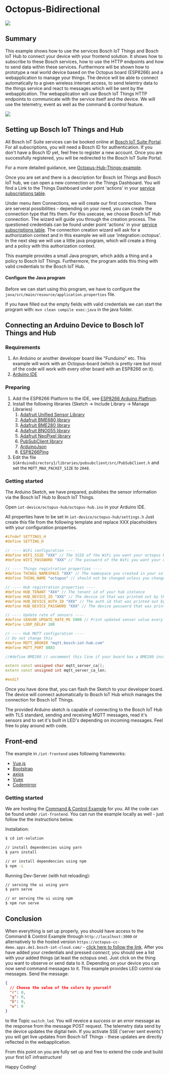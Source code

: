 # Octopus-Bidirectional

![](img/things-screenshot-safe.png)

## Summary

This example shows how to use the services Bosch IoT Things and Bosch IoT Hub to connect your device with your frontend solution. It shows how to subscribe to these Bosch services, how to use the HTTP endpoints and how to send data within these services.
Furthermore will be shown how to prototype a real world device based on the Octopus board (ESP8266) and a webapplication to manage your things.
The device will be able to connect automatically to a given wireless internet access, to send telemtry data to the things service and react to messages which will be sent by the webapplication.
The webapplication will use Bosch IoT Things HTTP endpoints to communicate with the service itself and the device. We will use the telemetry, event as well as the command & control feature.

![](/img/app-things-octopus.jpg)

## Setting up Bosch IoT Things and Hub

All Bosch IoT Suite services can be booked online at [Bosch IoT Suite Portal](https://accounts.bosch-iot-suite.com/subscriptions). For all subscriptions, you will need a Bosch ID for authentication. If you don't have a Bosch ID yet, feel free to register a new account. Once you are successfully registered, you will be redirected to the Bosch IoT Suite Portal.

For a more detailed guidance, see [Octopus-Hub-Things-example](https://github.com/bsinno/iot-things-examples/tree/master/octopus-hub-things-example).

Once you are set and there is a description for Bosch Iot Things and Bosch IoT hub, we can open a new connection on the Things Dashboard. You will find a Link to the Things Dashboard under point 'actions' in your [service subscriptions table](https://accounts.bosch-iot-suite.com/subscriptions/).

Under menu item Connections, we will create our first connection. There are serveral possibilities - depending on your need, you can create the connection type that fits them. For this usecase, we choose Bosch IoT Hub connection. The wizard will guide you through the creation process. The questioned credentials can be found under point 'actions' in your [service subscriptions table](https://accounts.bosch-iot-suite.com/subscriptions/). The connection creation wizard will ask for a authorization context and in this example we will use 'integration:<YOUR-SOLUTION-ID>:octopus'. In the next step we will use a little java program, which will create a thing and a policy with this authorization context.

This example provides a small Java program, which adds a thing and a policy to Bosch IoT Things. Furthermore, the program adds this thing with valid credentials to the Bosch IoT Hub.

#### Configure the Java program

Before we can start using this program, we have to configure the `java/src/main/resource/application.properties` file.

If you have filled out the empty fields with valid credentials we can start the program with: `mvn clean compile exec:java` in the java folder.

## Connecting an Arduino Device to Bosch IoT Things and Hub

### Requirements

1. An Arduino or another developer board like "Funduino" etc. This example will work with an
   Octopus-board (which is pretty rare but most of the code will work with every other board with an ESP8266 on it).
2. [Arduino IDE](https://www.arduino.cc/en/Main/Software)

### Preparing

1. Add the ESP8266 Platform to the IDE, see [ESP8266 Arduino Platfrom](https://github.com/esp8266/Arduino).
2. Install the following libraries (Sketch -> Include Library -> Manage Libraries)
   1. [Adafruit Unified Sensor Library](https://github.com/adafruit/Adafruit_Sensor)
   2. [Adafruit BME680 library](https://github.com/adafruit/Adafruit_BME680)
   3. [Adafruit BME280 library](https://github.com/adafruit/Adafruit_BME280)
   4. [Adafruit BNO055 library](https://github.com/adafruit/Adafruit_BNO055)
   5. [Adafruit NeoPixel library](https://github.com/adafruit/Adafruit_NeoPixel)
   6. [PubSubClient library](https://github.com/knolleary/pubsubclient)
   7. [ArduinoJson](https://github.com/bblanchon/ArduinoJson)
   8. [ESP8266Ping](https://github.com/dancol90/ESP8266Ping)
3. Edit the file `${ArduinoDirectory}/libraries/pubsubclient/src/PubSubClient.h` and set the
   `MQTT_MAX_PACKET_SIZE` to `2048`.

### Getting started

The Arduino Sketch, we have prepared, publishes the sensor information via the Bosch IoT Hub to Bosch IoT Things.

Open `iot-device/octopus-hub/octopus-hub.ino` in your Arduino IDE.

All properties have to be set in `iot-device/octopus-hub/settings.h` Just create this file from the following template and replace XXX placeholders with your configuration properties.

```cpp
#ifndef SETTINGS_H
#define SETTING_H

// ---- WiFi configuration ----
#define WIFI_SSID "XXX" // The SSID of the WiFi you want your octopus board to connect to
#define WIFI_PASSWORD "XXX" // The password of the WiFi you want your octopus board to connect to

// ---- Things registration properties ----
#define THINGS_NAMESPACE "XXX" // The namespace you created in your solution
#define THING_NAME "octopus" // should not be changed unless you changed code in the java preparation program. This is the thing id without the namespace.

// ---- Hub registration properties ----
#define HUB_TENANT "XXX" // The tenant id of your hub instance
#define HUB_DEVICE_ID "XXX" // The device id that was printed out by the java preparation program
#define HUB_DEVICE_AUTH_ID "XXX" // The auth id that was printed out by the java preparation program
#define HUB_DEVICE_PASSWORD "XXX" // The device password that was printed out by the java preparation program

// ---- Update rate of sensors ----
#define SENSOR_UPDATE_RATE_MS 5000 // Print updated sensor value every 5 seconds
#define LOOP_DELAY 100

// ---- Hub MQTT configuration ----
// Do not change this
#define MQTT_BROKER "mqtt.bosch-iot-hub.com"
#define MQTT_PORT 8883

//#define BME280 // uncomment this line if your board has a BME280 instead of BME680

extern const unsigned char mqtt_server_ca[];
extern const unsigned int mqtt_server_ca_len;

#endif
```

Once you have done that, you can flash the Sketch to your developer board. The device will connect automatically to Bosch IoT Hub which manages the connection for Bosch IoT Things.

The provided Arduino sketch is capable of connecting to the Bosch IoT Hub with TLS standard, sending and receiving MQTT messages, read it's sensors and to set it's built in LED's depending on incoming messages.
Feel free to play around with code.

## Front-end

The example in `/iot-frontend` uses following frameworks:

- [Vue.js](https://vuejs.org)
- [Bootstrap](http://getbootstrap.com/)
- [axios](https://github.com/axios/axios)
- [Vuex](https://vuex.vuejs.org/)
- [Codemirror](https://codemirror.net/)

### Getting started

We are hosting the [Command & Control Example](https://octopus-cc-demo.apps.de1.bosch-iot-cloud.com/) for you. All the code can be found under `/iot-frontend`. You can run the example locally as well - just follow the the instructions below.

Installation:

```bash
$ cd iot-solution

// install dependencies using yarn
$ yarn install

// or install dependencies using npm
$ npm -i
```

Running Dev-Server (with hot reloading):

```bash
// serving the ui using yarn
$ yarn serve

// or serving the ui using npm
$ npm run serve
```

## Conclusion

When everything is set up properly, you should have access to the Command & Control Example through `http://localhost:3000` or alternatively to the hosted version `https://octopus-cc-demo.apps.de1.bosch-iot-cloud.com/` - [click here to follow the link](https://octopus-cc-demo.apps.de1.bosch-iot-cloud.com/). After you have added your credentials and pressed _connect_, you should see a list with your added things (at least the octopus one). Just click on the thing you want to observe or send data to it. Depending on your device you can now send command messages to it. This example provides LED control via messages. Send the message:

```json
{
  // Choose the value of the colors by yourself
  "r": 0,
  "g": 0,
  "b": 0,
  "w": 0
}
```

to the Topic `switch_led`. You will reveice a _success_ or an _error_ message as the response from the message POST request.
The telemetry data send by the device updates the digital twin. If you activate SSE ('server sent events') you will get live updates from Bosch IoT Things - these updates are directly reflected in the webapplication.

From this point on you are fully set up and free to extend the code and build your first IoT infrastructure!

Happy Coding!
